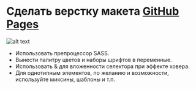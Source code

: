 # Сделать верстку макета [GitHub Pages](https://manuilenkoart.github.io/goit-fe-course/html-css/module-11/build/index.html)

![alt text](https://github.com/Manuilenkoart/readme/raw/master/FE-cource/html-css/img/homework-11.png)

- Использовать препроцессор SASS.
- Вынести палитру цветов и наборы шрифтов в переменные.
- Использовать & для вложенности селектора при эффекте ховера.
- Для однотипным элементов, по желанию и возможности, используйте миксины, шаблоны и т.п.
